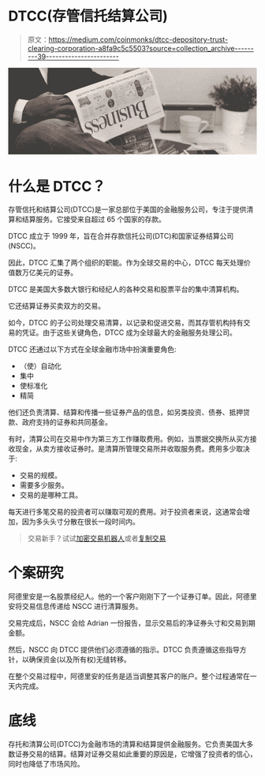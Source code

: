 # DTCC(存管信托结算公司)

> 原文：<https://medium.com/coinmonks/dtcc-depository-trust-clearing-corporation-a8fa9c5c5503?source=collection_archive---------39----------------------->

![](img/a2fde7248a848a071a8eba2291f544b7.png)

# 什么是 DTCC？

存管信托和结算公司(DTCC)是一家总部位于美国的金融服务公司，专注于提供清算和结算服务。它接受来自超过 65 个国家的存款。

DTCC 成立于 1999 年，旨在合并存款信托公司(DTC)和国家证券结算公司(NSCC)。

因此，DTCC 汇集了两个组织的职能。作为全球交易的中心，DTCC 每天处理价值数万亿美元的证券。

DTCC 是美国大多数大银行和经纪人的各种交易和股票平台的集中清算机构。

它还结算证券买卖双方的交易。

如今，DTCC 的子公司处理交易清算，以记录和促进交易，而其存管机构持有交易的凭证。由于这些关键角色，DTCC 成为全球最大的金融服务处理公司。

DTCC 还通过以下方式在全球金融市场中扮演重要角色:

*   （使）自动化
*   集中
*   使标准化
*   精简

他们还负责清算、结算和传播一些证券产品的信息，如另类投资、债券、抵押贷款、政府支持的证券和共同基金。

有时，清算公司在交易中作为第三方工作赚取费用。例如，当票据交换所从买方接收现金，从卖方接收证券时。是清算所管理交易所并收取服务费。费用多少取决于:

*   交易的规模。
*   需要多少服务。
*   交易的是哪种工具。

每天进行多笔交易的投资者可以赚取可观的费用。对于投资者来说，这通常会增加，因为多头头寸分散在很长一段时间内。

> 交易新手？试试[加密交易机器人](/coinmonks/crypto-trading-bot-c2ffce8acb2a)或者[复制交易](/coinmonks/top-10-crypto-copy-trading-platforms-for-beginners-d0c37c7d698c)

# 个案研究

阿德里安是一名股票经纪人。他的一个客户刚刚下了一个证券订单。因此，阿德里安将交易信息传递给 NSCC 进行清算服务。

交易完成后，NSCC 会给 Adrian 一份报告，显示交易后的净证券头寸和交易到期金额。

然后，NSCC 向 DTCC 提供他们必须遵循的指示。DTCC 负责遵循这些指导方针，以确保资金(以及所有权)无缝转移。

在整个交易过程中，阿德里安的任务是适当调整其客户的账户。整个过程通常在一天内完成。

# 底线

存托和清算公司(DTCC)为金融市场的清算和结算提供金融服务。它负责美国大多数证券交易的结算。结算对证券交易如此重要的原因是，它增强了投资者的信心，同时也降低了市场风险。
